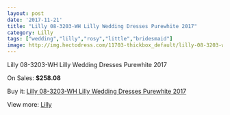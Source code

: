 ```yaml
---
layout: post
date: '2017-11-21'
title: "Lilly 08-3203-WH Lilly Wedding Dresses Purewhite 2017"
category: Lilly
tags: ["wedding","lilly","rosy","little","bridesmaid"]
image: http://img.hectodress.com/11703-thickbox_default/lilly-08-3203-wh-lilly-wedding-dresses-purewhite-2013.jpg
---
```

Lilly 08-3203-WH Lilly Wedding Dresses Purewhite 2017

On Sales: **$258.08**
<a href="https://www.hectodress.com/lilly/5756-lilly-08-3203-wh-lilly-wedding-dresses-purewhite-2013.html"><amp-img layout="responsive" width="600" height="600" src="//img.hectodress.com/11703-thickbox_default/lilly-08-3203-wh-lilly-wedding-dresses-purewhite-2013.jpg" alt="Lilly 08-3203-WH Lilly Wedding Dresses Purewhite 2017 0" /></a>
<a href="https://www.hectodress.com/lilly/5756-lilly-08-3203-wh-lilly-wedding-dresses-purewhite-2013.html"><amp-img layout="responsive" width="600" height="600" src="//img.hectodress.com/11705-thickbox_default/lilly-08-3203-wh-lilly-wedding-dresses-purewhite-2013.jpg" alt="Lilly 08-3203-WH Lilly Wedding Dresses Purewhite 2017 1" /></a>
<a href="https://www.hectodress.com/lilly/5756-lilly-08-3203-wh-lilly-wedding-dresses-purewhite-2013.html"><amp-img layout="responsive" width="600" height="600" src="//img.hectodress.com/11704-thickbox_default/lilly-08-3203-wh-lilly-wedding-dresses-purewhite-2013.jpg" alt="Lilly 08-3203-WH Lilly Wedding Dresses Purewhite 2017 2" /></a>

Buy it: [Lilly 08-3203-WH Lilly Wedding Dresses Purewhite 2017](https://www.hectodress.com/lilly/5756-lilly-08-3203-wh-lilly-wedding-dresses-purewhite-2013.html "Lilly 08-3203-WH Lilly Wedding Dresses Purewhite 2017")

View more: [Lilly](https://www.hectodress.com/99-lilly "Lilly")
